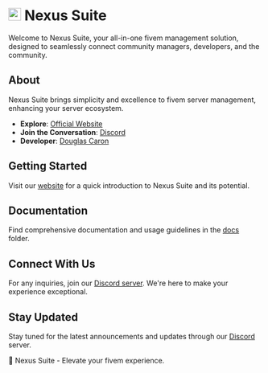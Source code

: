 # <img src="https://i.imgur.com/2T7hAe6.png" alt="Nexus Suite Logo" width="25"/> Nexus Suite 

Welcome to Nexus Suite, your all-in-one fivem management solution, designed to seamlessly connect community managers, developers, and the community.

## About

Nexus Suite brings simplicity and excellence to fivem server management, enhancing your server ecosystem.

- **Explore**: [Official Website](https://nexus-suite.xyz/)
- **Join the Conversation**: [Discord](https://discord.gg/sdaMK3Xs8q)
- **Developer**: [Douglas Caron](https://github.com/douglascaron)

## Getting Started

Visit our [website](https://nexus-suite.xyz/) for a quick introduction to Nexus Suite and its potential.

## Documentation

Find comprehensive documentation and usage guidelines in the [docs](https://github.com/nexus-suite/docs) folder.

## Connect With Us

For any inquiries, join our [Discord server](https://discord.gg/sdaMK3Xs8q). We're here to make your experience exceptional.

## Stay Updated

Stay tuned for the latest announcements and updates through our [Discord](https://discord.gg/sdaMK3Xs8q) server.

🚀 Nexus Suite - Elevate your fivem experience.
